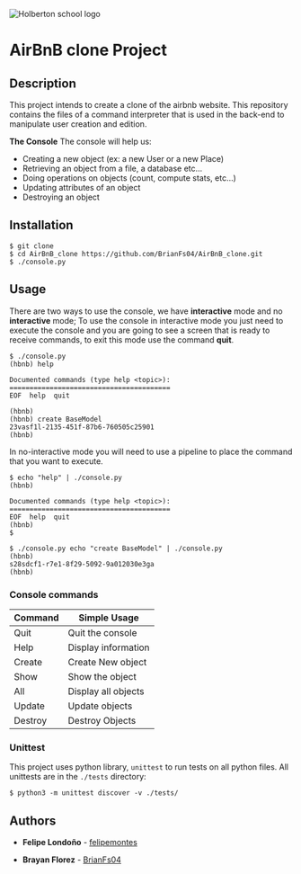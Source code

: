 ![Holberton school logo](https://www.denverslocksmiths.com/wp-content/uploads/2018/04/airbnblogo.png)
# AirBnB clone Project
## Description
This project intends to create a clone of the airbnb website. This repository contains the files of a command interpreter that is used in the back-end to manipulate user creation and edition.

**The Console**
The console will help us:
* Creating a new object (ex: a new User or a new Place)
* Retrieving an object from a file, a database etc…
* Doing operations on objects (count, compute stats, etc…)
* Updating attributes of an object
* Destroying an object

## Installation
```
$ git clone 
$ cd AirBnB_clone https://github.com/BrianFs04/AirBnB_clone.git
$ ./console.py
```
## Usage
There are two ways to use the console, we have **interactive** mode and no **interactive** mode;
To use the console in interactive mode you just need to execute the console and you are going to see a screen that is ready to receive commands, to exit this mode use the command **quit**.
```
$ ./console.py
(hbnb) help

Documented commands (type help <topic>):
========================================
EOF  help  quit

(hbnb) 
(hbnb) create BaseModel
23vasf1l-2135-451f-87b6-760505c25901
(hbnb)
```
In no-interactive mode you will need to use a pipeline to place the command that you want to execute.
```
$ echo "help" | ./console.py
(hbnb)

Documented commands (type help <topic>):
========================================
EOF  help  quit
(hbnb) 
$
```
```
$ ./console.py echo "create BaseModel" | ./console.py
(hbnb)
s28sdcf1-r7e1-8f29-5092-9a012030e3ga
(hbnb)
```
### Console commands

| Command | Simple Usage             |
| ------- | ------------------------ |
| Quit    | Quit the console          |
| Help    | Display information |
| Create  | Create New object        |
| Show    | Show the object          |
| All     | Display all objects      |
| Update  | Update objects           |
| Destroy | Destroy Objects          |

### Unittest

This project uses python library, `unittest` to run tests on all python files.
All unittests are in the `./tests` directory:

   `$ python3 -m unittest discover -v ./tests/`


## Authors
* **Felipe Londoño** - [felipemontes](https://github.com/felipemontes) 

* **Brayan Florez** - [BrianFs04](https://github.com/BrianFs04) 
